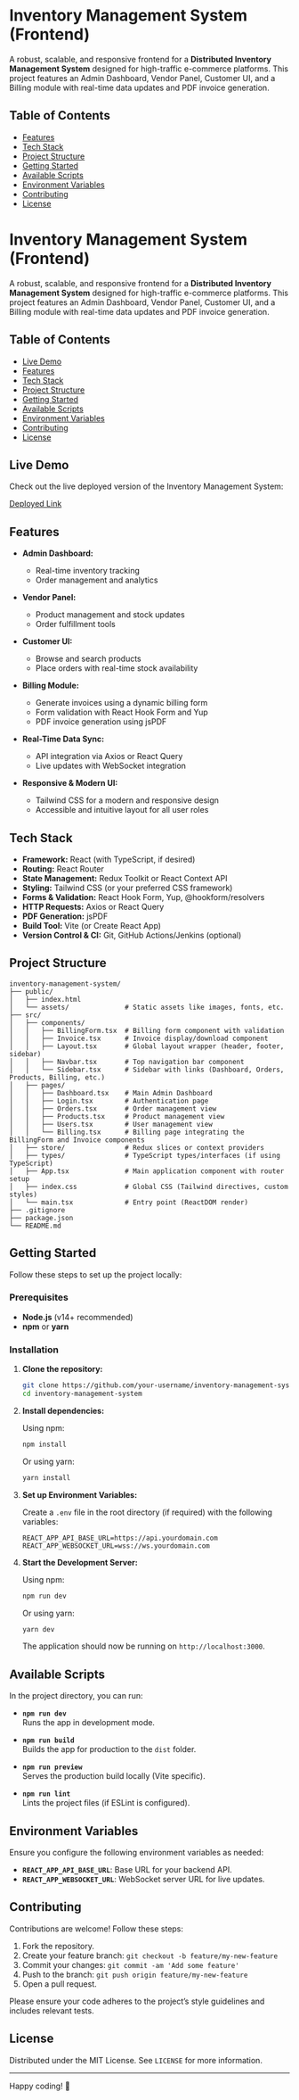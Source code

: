 
# Inventory Management System (Frontend)

A robust, scalable, and responsive frontend for a **Distributed Inventory Management System** designed for high-traffic e-commerce platforms. This project features an Admin Dashboard, Vendor Panel, Customer UI, and a Billing module with real-time data updates and PDF invoice generation.

## Table of Contents

- [Features](#features)
- [Tech Stack](#tech-stack)
- [Project Structure](#project-structure)
- [Getting Started](#getting-started)
- [Available Scripts](#available-scripts)
- [Environment Variables](#environment-variables)
- [Contributing](#contributing)
- [License](#license)

# Inventory Management System (Frontend)

A robust, scalable, and responsive frontend for a **Distributed Inventory Management System** designed for high-traffic e-commerce platforms. This project features an Admin Dashboard, Vendor Panel, Customer UI, and a Billing module with real-time data updates and PDF invoice generation.

## Table of Contents

- [Live Demo](#live-demo)
- [Features](#features)
- [Tech Stack](#tech-stack)
- [Project Structure](#project-structure)
- [Getting Started](#getting-started)
- [Available Scripts](#available-scripts)
- [Environment Variables](#environment-variables)
- [Contributing](#contributing)
- [License](#license)

## Live Demo

Check out the live deployed version of the Inventory Management System:

[Deployed Link]([https://your-deployed-link.com](https://snazzy-swan-ae8e75.netlify.app/login))



## Features

- **Admin Dashboard:**  
  - Real-time inventory tracking
  - Order management and analytics

- **Vendor Panel:**  
  - Product management and stock updates
  - Order fulfillment tools

- **Customer UI:**  
  - Browse and search products
  - Place orders with real-time stock availability

- **Billing Module:**  
  - Generate invoices using a dynamic billing form
  - Form validation with React Hook Form and Yup
  - PDF invoice generation using jsPDF

- **Real-Time Data Sync:**  
  - API integration via Axios or React Query
  - Live updates with WebSocket integration

- **Responsive & Modern UI:**  
  - Tailwind CSS for a modern and responsive design
  - Accessible and intuitive layout for all user roles

## Tech Stack

- **Framework:** React (with TypeScript, if desired)
- **Routing:** React Router
- **State Management:** Redux Toolkit or React Context API
- **Styling:** Tailwind CSS (or your preferred CSS framework)
- **Forms & Validation:** React Hook Form, Yup, @hookform/resolvers
- **HTTP Requests:** Axios or React Query
- **PDF Generation:** jsPDF
- **Build Tool:** Vite (or Create React App)
- **Version Control & CI:** Git, GitHub Actions/Jenkins (optional)

## Project Structure



```
inventory-management-system/
├── public/
│   ├── index.html
│   └── assets/              # Static assets like images, fonts, etc.
├── src/
│   ├── components/
│   │   ├── BillingForm.tsx  # Billing form component with validation
│   │   ├── Invoice.tsx      # Invoice display/download component
│   │   ├── Layout.tsx       # Global layout wrapper (header, footer, sidebar)
│   │   ├── Navbar.tsx       # Top navigation bar component
│   │   └── Sidebar.tsx      # Sidebar with links (Dashboard, Orders, Products, Billing, etc.)
│   ├── pages/
│   │   ├── Dashboard.tsx    # Main Admin Dashboard
│   │   ├── Login.tsx        # Authentication page
│   │   ├── Orders.tsx       # Order management view
│   │   ├── Products.tsx     # Product management view
│   │   ├── Users.tsx        # User management view
│   │   └── Billing.tsx      # Billing page integrating the BillingForm and Invoice components
│   ├── store/               # Redux slices or context providers
│   ├── types/               # TypeScript types/interfaces (if using TypeScript)
│   ├── App.tsx              # Main application component with router setup
│   ├── index.css            # Global CSS (Tailwind directives, custom styles)
│   └── main.tsx             # Entry point (ReactDOM render)
├── .gitignore
├── package.json
└── README.md
```


## Getting Started

Follow these steps to set up the project locally:

### Prerequisites

- **Node.js** (v14+ recommended)
- **npm** or **yarn**

### Installation

1. **Clone the repository:**

   ```bash
   git clone https://github.com/your-username/inventory-management-system.git
   cd inventory-management-system
   ```

2. **Install dependencies:**

   Using npm:
   ```bash
   npm install
   ```

   Or using yarn:
   ```bash
   yarn install
   ```

3. **Set up Environment Variables:**

   Create a `.env` file in the root directory (if required) with the following variables:
   ```env
   REACT_APP_API_BASE_URL=https://api.yourdomain.com
   REACT_APP_WEBSOCKET_URL=wss://ws.yourdomain.com
   ```

4. **Start the Development Server:**

   Using npm:
   ```bash
   npm run dev
   ```

   Or using yarn:
   ```bash
   yarn dev
   ```

   The application should now be running on `http://localhost:3000`.

## Available Scripts

In the project directory, you can run:

- **`npm run dev`**  
  Runs the app in development mode.

- **`npm run build`**  
  Builds the app for production to the `dist` folder.

- **`npm run preview`**  
  Serves the production build locally (Vite specific).

- **`npm run lint`**  
  Lints the project files (if ESLint is configured).

## Environment Variables

Ensure you configure the following environment variables as needed:
- **`REACT_APP_API_BASE_URL`**: Base URL for your backend API.
- **`REACT_APP_WEBSOCKET_URL`**: WebSocket server URL for live updates.

## Contributing

Contributions are welcome! Follow these steps:

1. Fork the repository.
2. Create your feature branch: `git checkout -b feature/my-new-feature`
3. Commit your changes: `git commit -am 'Add some feature'`
4. Push to the branch: `git push origin feature/my-new-feature`
5. Open a pull request.

Please ensure your code adheres to the project’s style guidelines and includes relevant tests.

## License

Distributed under the MIT License. See `LICENSE` for more information.

---

Happy coding! 🚀
```
